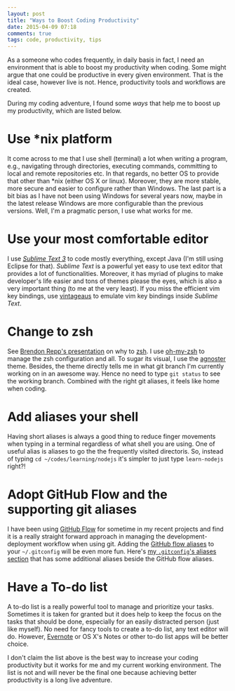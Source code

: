 ```yaml
---
layout: post
title: "Ways to Boost Coding Productivity"
date: 2015-04-09 07:18
comments: true
tags: code, productivity, tips 
---
```

As a someone who codes frequently, in daily basis in fact, I need an
environment that is able to boost my productivity when coding. Some 
might argue that one could be productive in every given environment.
That is the ideal case, however live is not. Hence, productivity
tools and workflows are created.

During my coding adventure, I found some *ways* that help me
to boost up my productivity, which are listed below.

# Use *nix platform
It come across to me that I use shell (terminal) a lot when writing a program,
e.g., navigating through directories, executing commands, committing
to local and remote repositories etc. In that regards,
no better OS to provide that other than *nix (either OS X or linux).
Moreover, they are more stable, more secure and easier to configure rather
than Windows. The last part is a bit bias as I have not been using 
Windows for several years now, maybe in the latest release Windows
are more configurable than the previous versions. Well, I'm a pragmatic 
person, I use what works for me. 

# Use your most comfortable editor
I use [*Sublime Text 3*](http://www.sublimetext.com/3) to code mostly
everything, except Java (I'm still using Eclipse for that). 
*Sublime Text* is a powerful yet easy to use
text editor that provides a lot of functionalities. Moreover, it
has myriad of plugins to make developer's life easier and tons of 
themes please the eyes, which is also a very important thing (to
me at the very least). If you miss
the efficient vim key bindings, use [vintageaus](https://github.com/guillermooo/Vintageous)
to emulate vim key bindings inside *Sublime Text*.
<!-- Read more --> 

# Change to zsh
See 
[Brendon Repp's presentation](http://www.slideshare.net/jaguardesignstudio/why-zsh-is-cooler-than-your-shell-16194692) 
on why to [zsh](http://www.zsh.org/). I use [oh-my-zsh](http://ohmyz.sh/) to manage the zsh
configuration and all. To sugar its visual, I use the 
[agnoster](https://github.com/robbyrussell/oh-my-zsh/wiki/Themes#agnoster) theme. Besides, 
the theme directly tells me in what git branch I'm currently working on in an awesome way.
Hence no need to type `git status` to see the working branch. Combined with the right git
aliases, it feels like home when coding.

# Add aliases your shell
Having short aliases is always a good thing to reduce finger movements when typing in
a terminal regardless of what shell you are using. One of useful alias is 
aliases to go the the frequently
visited directoris. So, instead of typing `cd ~/codes/learning/nodejs` it's simpler
to just type `learn-nodejs` right?!

# Adopt GitHub Flow and the supporting git aliases
I have been using [GitHub Flow](http://scottchacon.com/2011/08/31/github-flow.html)
for sometime in my recent projects and find it
is a really straight forward approach in managing the development-deployment
workflow when using git. Adding the 
[GitHub flow aliases](http://haacked.com/archive/2014/07/28/github-flow-aliases/)
to your `~/.gitconfig` will be even more fun. Here's
[my `.gitconfig`'s aliases section](https://gist.github.com/npatmaja/d72daeb2ec0f21f1af2a)
that has some additional aliases beside the GitHub flow aliases.

# Have a To-do list
A to-do list is a really powerful tool to manage and prioritize your tasks. Sometimes
it is taken for granted but it does help to keep the focus on the tasks that
should be done, especially for an easily distracted person (just like myself). 
No need for fancy tools to create a to-do list, any text editor will do. However,
[Evernote](https://evernote.com/) or OS X's Notes or other to-do list apps
will be better choice.

I don't claim the list above is the best way to increase your coding productivity
but it works for me and my current working environment. The list is not and will
never be the final one because achieving better productivity is a long live 
adventure.